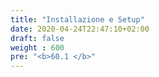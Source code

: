 ```yaml
---
title: "Installazione e Setup"
date: 2020-04-24T22:47:10+02:00
draft: false
weight : 600
pre: "<b>60.1 </b>"
---
```





